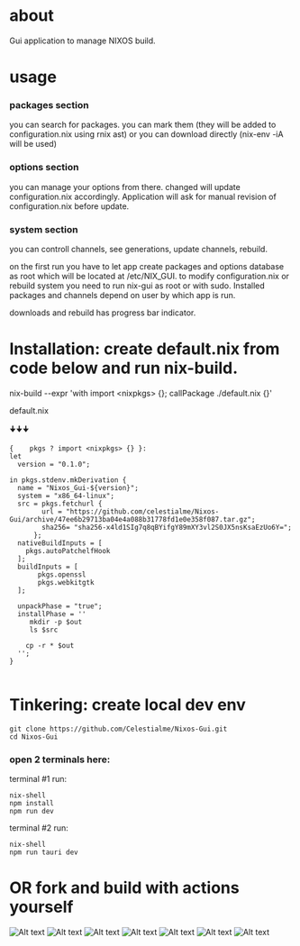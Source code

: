 # about

Gui application to manage NIXOS build.
# usage
### packages section 
you can search for packages. you can mark them (they will be added to configuration.nix using rnix ast) or you can download directly (nix-env -iA will be used)
### options section  
you can manage your options from there. changed will update configuration.nix accordingly. Application will ask for manual revision of configuration.nix before update.
### system section   
you can controll channels, see generations, update channels, rebuild.

on the first run you have to let app create packages and options database as root which will be located at /etc/NIX_GUI. to modify configuration.nix or rebuild system you need to run nix-gui as root or with sudo. Installed packages and channels depend on user by which app is run.

downloads and rebuild has progress bar indicator.


# Installation: create default.nix from code below and run nix-build.

nix-build --expr 'with import \<nixpkgs> {}; callPackage ./default.nix {}'

default.nix
  
  🠋🠋🠋
```
{    pkgs ? import <nixpkgs> {} }:
let
  version = "0.1.0";
  
in pkgs.stdenv.mkDerivation {
  name = "Nixos_Gui-${version}";
  system = "x86_64-linux";
  src = pkgs.fetchurl {
        url = "https://github.com/celestialme/Nixos-Gui/archive/47ee6b29713ba04e4a088b31778fd1e0e358f087.tar.gz";
        sha256= "sha256-x4ld1SIg7q8qBYifgY89mXY3vl2S0JX5nsKsaEzUo6Y=";
      };
  nativeBuildInputs = [
    pkgs.autoPatchelfHook
  ];
  buildInputs = [
       pkgs.openssl
       pkgs.webkitgtk
  ];

  unpackPhase = "true";
  installPhase = ''
     mkdir -p $out
     ls $src
     
    cp -r * $out
  '';
}


```
# Tinkering: create local dev env
``` 
git clone https://github.com/Celestialme/Nixos-Gui.git 
cd Nixos-Gui
```
### open 2 terminals here:

terminal #1 run:
```
nix-shell
npm install
npm run dev
```
terminal #2 run:
```
nix-shell
npm run tauri dev
```

# OR fork and build with actions yourself
![Alt text](screenshots/1.png?raw=true "Optional Title")
![Alt text](screenshots/3.png?raw=true "Optional Title")
![Alt text](screenshots/4.png?raw=true "Optional Title")
![Alt text](screenshots/5.png?raw=true "Optional Title")
![Alt text](screenshots/8.png?raw=true "Optional Title")
![Alt text](screenshots/6.png?raw=true "Optional Title")
![Alt text](screenshots/7.png?raw=true "Optional Title")
